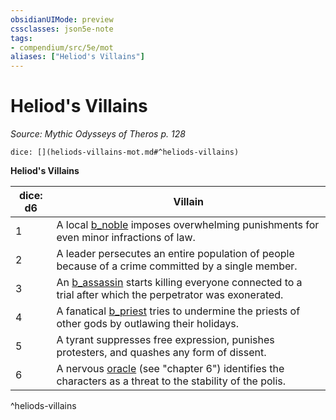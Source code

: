 ```yaml
---
obsidianUIMode: preview
cssclasses: json5e-note
tags:
- compendium/src/5e/mot
aliases: ["Heliod's Villains"]
---
```

# Heliod's Villains
*Source: Mythic Odysseys of Theros p. 128* 

`dice: [](heliods-villains-mot.md#^heliods-villains)`

**Heliod's Villains**

| dice: d6 | Villain |
|----------|---------|
| 1 | A local [b_noble](2.%20GM%20Tools/5eTools%20Compendium%20&%20Rules/_compendium/bestiary/humanoid/b_noble.md) imposes overwhelming punishments for even minor infractions of law. |
| 2 | A leader persecutes an entire population of people because of a crime committed by a single member. |
| 3 | An [b_assassin](b_assassin.md) starts killing everyone connected to a trial after which the perpetrator was exonerated. |
| 4 | A fanatical [b_priest](b_priest.md) tries to undermine the priests of other gods by outlawing their holidays. |
| 5 | A tyrant suppresses free expression, punishes protesters, and quashes any form of dissent. |
| 6 | A nervous [oracle](b_oracle-mot.md) (see "chapter 6") identifies the characters as a threat to the stability of the polis. |
^heliods-villains